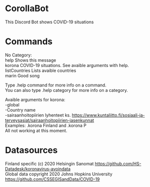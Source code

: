 # CorollaBot
This Discord Bot shows COVID-19 situations

# Commands
No Category:  
  help          Shows this message  
  korona        COVID-19 situations. See avaible arguments with help.  
  listCountries Lists avaible countries  
  marin         Good song  

Type .help command for more info on a command.  
You can also type .help category for more info on a category.  

Avaible arguments for korona:  
-global  
-Country name  
-sairaanhoitopiirien lyhenteet ks. https://www.kuntaliitto.fi/sosiaali-ja-terveysasiat/sairaanhoitopiirien-jasenkunnat  
Examples: .korona Finland and .korona P  
All not working at this moment.  

# Datasources
Finland specific (c) 2020 Helsingin Sanomat https://github.com/HS-Datadesk/koronavirus-avoindata  
Global data copyright 2020 Johns Hopkins University https://github.com/CSSEGISandData/COVID-19
